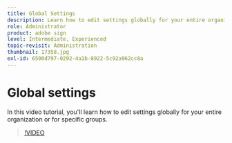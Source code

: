 ```yaml
---
title: Global Settings
description: Learn how to edit settings globally for your entire organization or for specific groups
role: Administrator
product: adobe sign
level: Intermediate, Experienced
topic-revisit: Administration
thumbnail: 17358.jpg
exl-id: 6500d797-0292-4a1b-8922-5c92a962cc8a
---
```

# Global settings

In this video tutorial, you'll learn how to edit settings globally for your entire organization or for specific groups.

>[!VIDEO](https://video.tv.adobe.com/v/17358?hidetitle=true)
